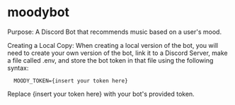 # moodybot

Purpose:
  A Discord Bot that recommends music based on a user's mood.

Creating a Local Copy:
  When creating a local version of the bot, you will need to create your own version of the bot, link it to a Discord Server, make a file called .env, and store the bot token in that file using the following syntax:
      
      MOODY_TOKEN={insert your token here}
  
  Replace {insert your token here} with your bot's provided token.